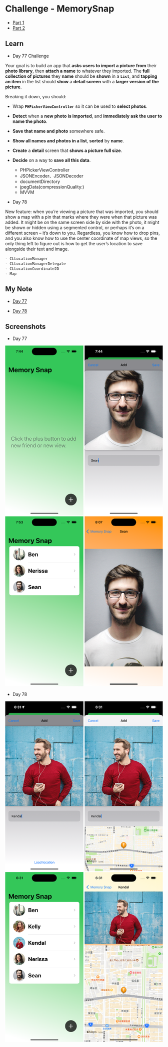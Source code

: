 # Challenge - MemorySnap

- [Part 1](https://www.hackingwithswift.com/100/swiftui/77)
- [Part 2](https://www.hackingwithswift.com/100/swiftui/78)

## **Learn**

- Day 77 Challenge
  
Your goal is to build an app that **asks users to import a picture** **from** their **photo library**, then **attach a name** to whatever they imported. The **full collection of pictures** they **name** should be **shown** in a **`List`**, and **tapping an item** in the list should **show** a **detail screen** with a **larger version of the picture**.

Breaking it down, you should:

- Wrap **`PHPickerViewController`** so it can be used to **select photos**.
- **Detect** when a **new photo is imported**, and **immediately ask the user to name the photo**.
- **Save that name and photo** somewhere safe.
- **Show all names and photos in a list**, **sorted** by **name**.
- **Create** a **detail** screen that **shows a picture full size**. 
- **Decide** on a way to **save all this data**.

    - PHPickerViewController
    - JSONEncoder、JSONDecoder
    - documentDirectory
    - jpegData(compressionQuality:)
    - MVVM
    
- Day 78  
  
New feature: when you’re viewing a picture that was imported, you should show a map with a pin that marks where they were when that picture was added. It might be on the same screen side by side with the photo, it might be shown or hidden using a segmented control, or perhaps it’s on a different screen – it’s down to you. Regardless, you know how to drop pins, and you also know how to use the center coordinate of map views, so the only thing left to figure out is how to get the user’s location to save alongside their text and image.
    
    - CLLocationManager
    - CLLocationManagerDelegate
    - CLLocationCoordinate2D
    - Map
    
## **My Note**

- [Day 77](https://hsiangdev.notion.site/Day-77-Milestone-Projects-13-15-Challenge-MemorySnap-100DaysOfSwiftUI-984364e341b241089a768e67534019a4?pvs=4)

- [Day 78](https://hsiangdev.notion.site/Day-78-Challenge-MemorySnap-100DaysOfSwiftUI-88fa7fa7bcf34a64be02faf7bf6e5c56?pvs=4)

## Screenshots

- Day 77

<div>
    <img src="Screenshots/day77-MemorySnap-1.png" width="250">
    <img src="Screenshots/day77-MemorySnap-2.png" width="250">
    <img src="Screenshots/day77-MemorySnap-3.png" width="250">
    <img src="Screenshots/day77-MemorySnap-4.png" width="250">
</div>

- Day 78

<div>
    <img src="Screenshots/day78-MemorySnap-1.png" width="250">
    <img src="Screenshots/day78-MemorySnap-2.png" width="250">
    <img src="Screenshots/day78-MemorySnap-3.png" width="250">
    <img src="Screenshots/day78-MemorySnap-4.png" width="250">
</div>

  
